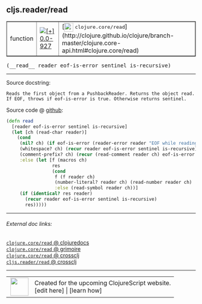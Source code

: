 ## cljs.reader/read



 <table border="1">
<tr>
<td>function</td>
<td><a href="https://github.com/cljsinfo/cljs-api-docs/tree/0.0-927"><img valign="middle" alt="[+] 0.0-927" title="Added in 0.0-927" src="https://img.shields.io/badge/+-0.0--927-lightgrey.svg"></a> </td>
<td>
[<img height="24px" valign="middle" src="http://i.imgur.com/1GjPKvB.png"> <samp>clojure.core/read</samp>](http://clojure.github.io/clojure/branch-master/clojure.core-api.html#clojure.core/read)
</td>
</tr>
</table>


 <samp>
(__read__ reader eof-is-error sentinel is-recursive)<br>
</samp>

---





Source docstring:

```
Reads the first object from a PushbackReader. Returns the object read.
If EOF, throws if eof-is-error is true. Otherwise returns sentinel.
```


Source code @ [github](https://github.com/clojure/clojurescript/blob/r1895/src/cljs/cljs/reader.cljs#L412-L429):

```clj
(defn read
  [reader eof-is-error sentinel is-recursive]
  (let [ch (read-char reader)]
    (cond
     (nil? ch) (if eof-is-error (reader-error reader "EOF while reading") sentinel)
     (whitespace? ch) (recur reader eof-is-error sentinel is-recursive)
     (comment-prefix? ch) (recur (read-comment reader ch) eof-is-error sentinel is-recursive)
     :else (let [f (macros ch)
                 res
                 (cond
                  f (f reader ch)
                  (number-literal? reader ch) (read-number reader ch)
                  :else (read-symbol reader ch))]
     (if (identical? res reader)
       (recur reader eof-is-error sentinel is-recursive)
       res)))))
```

<!--
Repo - tag - source tree - lines:

 <pre>
clojurescript @ r1895
└── src
    └── cljs
        └── cljs
            └── <ins>[reader.cljs:412-429](https://github.com/clojure/clojurescript/blob/r1895/src/cljs/cljs/reader.cljs#L412-L429)</ins>
</pre>

-->

---



###### External doc links:

[`clojure.core/read` @ clojuredocs](http://clojuredocs.org/clojure.core/read)<br>
[`clojure.core/read` @ grimoire](http://conj.io/store/v1/org.clojure/clojure/1.7.0-beta3/clj/clojure.core/read/)<br>
[`clojure.core/read` @ crossclj](http://crossclj.info/fun/clojure.core/read.html)<br>
[`cljs.reader/read` @ crossclj](http://crossclj.info/fun/cljs.reader.cljs/read.html)<br>

---

 <table>
<tr><td>
<img valign="middle" align="right" width="48px" src="http://i.imgur.com/Hi20huC.png">
</td><td>
Created for the upcoming ClojureScript website.<br>
[edit here] | [learn how]
</td></tr></table>

[edit here]:https://github.com/cljsinfo/cljs-api-docs/blob/master/cljsdoc/cljs.reader_read.cljsdoc
[learn how]:https://github.com/cljsinfo/cljs-api-docs/wiki/cljsdoc-files

<!--

This information was too distracting to show to readers, but I'll leave it
commented here since it is helpful to:

- pretty-print the data used to generate this document
- and show how to retrieve that data



The API data for this symbol:

```clj
{:ns "cljs.reader",
 :name "read",
 :signature ["[reader eof-is-error sentinel is-recursive]"],
 :history [["+" "0.0-927"]],
 :type "function",
 :full-name-encode "cljs.reader_read",
 :source {:code "(defn read\n  [reader eof-is-error sentinel is-recursive]\n  (let [ch (read-char reader)]\n    (cond\n     (nil? ch) (if eof-is-error (reader-error reader \"EOF while reading\") sentinel)\n     (whitespace? ch) (recur reader eof-is-error sentinel is-recursive)\n     (comment-prefix? ch) (recur (read-comment reader ch) eof-is-error sentinel is-recursive)\n     :else (let [f (macros ch)\n                 res\n                 (cond\n                  f (f reader ch)\n                  (number-literal? reader ch) (read-number reader ch)\n                  :else (read-symbol reader ch))]\n     (if (identical? res reader)\n       (recur reader eof-is-error sentinel is-recursive)\n       res)))))",
          :title "Source code",
          :repo "clojurescript",
          :tag "r1895",
          :filename "src/cljs/cljs/reader.cljs",
          :lines [412 429]},
 :full-name "cljs.reader/read",
 :clj-symbol "clojure.core/read",
 :docstring "Reads the first object from a PushbackReader. Returns the object read.\nIf EOF, throws if eof-is-error is true. Otherwise returns sentinel."}

```

Retrieve the API data for this symbol:

```clj
;; from Clojure REPL
(require '[clojure.edn :as edn])
(-> (slurp "https://raw.githubusercontent.com/cljsinfo/cljs-api-docs/catalog/cljs-api.edn")
    (edn/read-string)
    (get-in [:symbols "cljs.reader/read"]))
```

-->
